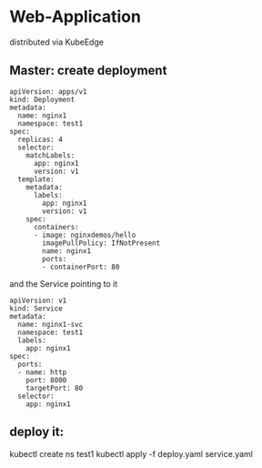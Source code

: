 # Web-Application
distributed via KubeEdge

## Master: create deployment
```
apiVersion: apps/v1
kind: Deployment
metadata:
  name: nginx1
  namespace: test1
spec:
  replicas: 4
  selector:
    matchLabels:
      app: nginx1
      version: v1
  template:
    metadata:
      labels:
        app: nginx1
        version: v1
    spec:
      containers:
      - image: nginxdemos/hello
        imagePullPolicy: IfNotPresent
        name: nginx1
        ports:
        - containerPort: 80
```
and the Service pointing to it
```
apiVersion: v1
kind: Service
metadata:
  name: nginx1-svc
  namespace: test1
  labels:
    app: nginx1
spec:
  ports:
  - name: http
    port: 8000
    targetPort: 80
  selector:
    app: nginx1
```
## deploy it:
kubectl create ns test1
kubectl apply -f deploy.yaml service.yaml
